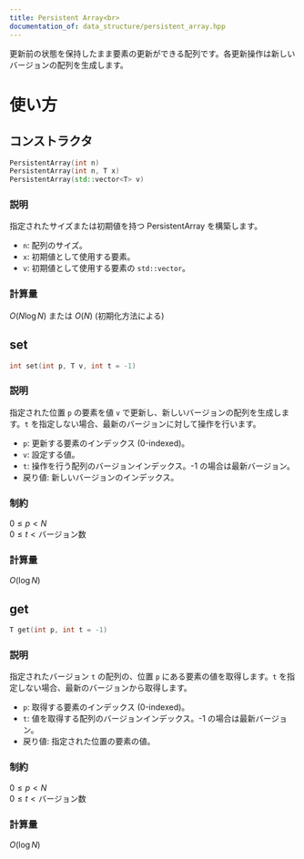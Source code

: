 ```yaml
---
title: Persistent Array<br>
documentation_of: data_structure/persistent_array.hpp
---
```

更新前の状態を保持したまま要素の更新ができる配列です。各更新操作は新しいバージョンの配列を生成します。

# 使い方
## コンストラクタ

```cpp
PersistentArray(int n)
PersistentArray(int n, T x)
PersistentArray(std::vector<T> v)
```

### 説明

指定されたサイズまたは初期値を持つ PersistentArray を構築します。

- `n`: 配列のサイズ。
- `x`: 初期値として使用する要素。
- `v`: 初期値として使用する要素の `std::vector`。

### 計算量

$O(N \log N)$ または $O(N)$ (初期化方法による)

## set

```cpp
int set(int p, T v, int t = -1)
```

### 説明

指定された位置 `p` の要素を値 `v` で更新し、新しいバージョンの配列を生成します。`t` を指定しない場合、最新のバージョンに対して操作を行います。

- `p`: 更新する要素のインデックス (0-indexed)。
- `v`: 設定する値。
- `t`: 操作を行う配列のバージョンインデックス。-1 の場合は最新バージョン。
- 戻り値: 新しいバージョンのインデックス。

### 制約

$0 \le p < N$<br>
$0 \le t < \text{バージョン数}$

### 計算量

$O(\log N)$

## get

```cpp
T get(int p, int t = -1)
```

### 説明

指定されたバージョン `t` の配列の、位置 `p` にある要素の値を取得します。`t` を指定しない場合、最新のバージョンから取得します。

- `p`: 取得する要素のインデックス (0-indexed)。
- `t`: 値を取得する配列のバージョンインデックス。-1 の場合は最新バージョン。
- 戻り値: 指定された位置の要素の値。

### 制約

$0 \le p < N$<br>
$0 \le t < \text{バージョン数}$

### 計算量

$O(\log N)$
